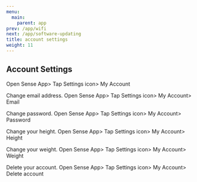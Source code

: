 ```yaml
---
menu:
  main:
    parent: app
prev: /app/wifi
next: /app/software-updating
title: account settings
weight: 11
---
```


## Account Settings


Open Sense App> Tap Settings icon> My Account


Change email address.
Open Sense App> Tap Settings icon> My Account> Email


Change password.
Open Sense App> Tap Settings icon> My Account> Password


Change your height.
Open Sense App> Tap Settings icon> My Account> Height


Change your weight.
Open Sense App> Tap Settings icon> My Account> Weight


Delete your account.
Open Sense App> Tap Settings icon> My Account> Delete account
